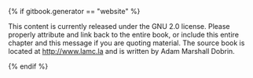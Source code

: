 {% if gitbook.generator == "website" %}

<script>

  (function(i,s,o,g,r,a,m){i['GoogleAnalyticsObject']=r;i[r]=i[r]||function(){
  (i[r].q=i[r].q||[]).push(arguments)},i[r].l=1*new Date();a=s.createElement(o),
  m=s.getElementsByTagName(o)[0];a.async=1;a.src=g;m.parentNode.insertBefore(a,m)
  })(window,document,'script','//www.google-analytics.com/analytics.js','ga');

  ga('create', 'UA-74743044-1', 'auto');
  ga('send', 'pageview');

</script>

This content is currently released under the GNU 2.0 license.  Please properly attribute and link back to the entire book, or include this entire chapter and this message if you are quoting material.  The source book is located at http://www.lamc.la and is written by Adam Marshall Dobrin.

{% endif %}